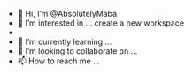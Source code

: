 - 👋 Hi, I’m @AbsolutelyMaba
- 👀 I’m interested in ... create a new workspace
- 
- 🌱 I’m currently learning ...
- 💞️ I’m looking to collaborate on ...
- 📫 How to reach me ...

<!---
AbsolutelyMaba/AbsolutelyMaba is a ✨ special ✨ repository because its `README.md` (this file) appears on your GitHub profile.
You can click the Preview link to take a look at your changes.
--->
